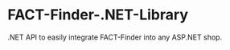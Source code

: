 FACT-Finder-.NET-Library
========================

.NET API to easily integrate FACT-Finder into any ASP.NET shop.